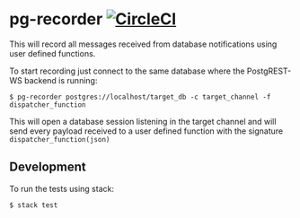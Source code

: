 # pg-recorder [![CircleCI](https://circleci.com/gh/diogob/pg-recorder.svg?style=svg)](https://circleci.com/gh/diogob/pg-recorder)

This will record all messages received from database notifications using user defined functions.

To start recording just connect to the same database where the PostgREST-WS backend is running:

    $ pg-recorder postgres://localhost/target_db -c target_channel -f dispatcher_function

This will open a database session listening in the target channel and
will send every payload received to a user defined function with the signature `dispatcher_function(json)`

## Development

To run the tests using stack:

    $ stack test
